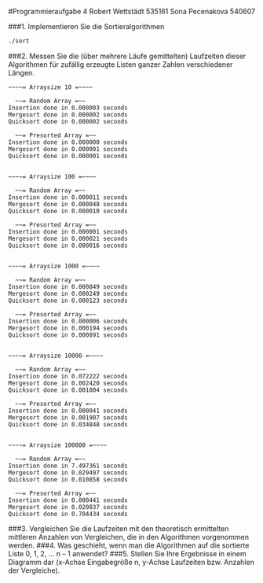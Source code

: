 #Programmieraufgabe 4
    Robert Wettstädt 535161
    Sona Pecenakova 540607


###1. Implementieren Sie die Sortieralgorithmen
```bash
./sort
```

###2. Messen Sie die (über mehrere Läufe gemittelten) Laufzeiten dieser Algorithmen für zufällig erzeugte Listen ganzer Zahlen verschiedener Längen.
```
~~~~= Arraysize 10 =~~~~

  ~~= Random Array =~~
Insertion done in 0.000003 seconds
Mergesort done in 0.000002 seconds
Quicksort done in 0.000002 seconds

  ~~= Presorted Array =~~
Insertion done in 0.000000 seconds
Mergesort done in 0.000001 seconds
Quicksort done in 0.000001 seconds


~~~~= Arraysize 100 =~~~~

  ~~= Random Array =~~
Insertion done in 0.000011 seconds
Mergesort done in 0.000048 seconds
Quicksort done in 0.000010 seconds

  ~~= Presorted Array =~~
Insertion done in 0.000001 seconds
Mergesort done in 0.000021 seconds
Quicksort done in 0.000016 seconds


~~~~= Arraysize 1000 =~~~~

  ~~= Random Array =~~
Insertion done in 0.000849 seconds
Mergesort done in 0.000249 seconds
Quicksort done in 0.000123 seconds

  ~~= Presorted Array =~~
Insertion done in 0.000006 seconds
Mergesort done in 0.000194 seconds
Quicksort done in 0.000891 seconds


~~~~= Arraysize 10000 =~~~~

  ~~= Random Array =~~
Insertion done in 0.072222 seconds
Mergesort done in 0.002420 seconds
Quicksort done in 0.001004 seconds

  ~~= Presorted Array =~~
Insertion done in 0.000041 seconds
Mergesort done in 0.001907 seconds
Quicksort done in 0.034848 seconds


~~~~= Arraysize 100000 =~~~~

  ~~= Random Array =~~
Insertion done in 7.497361 seconds
Mergesort done in 0.029497 seconds
Quicksort done in 0.010858 seconds

  ~~= Presorted Array =~~
Insertion done in 0.000441 seconds
Mergesort done in 0.020837 seconds
Quicksort done in 0.704434 seconds
```
###3. Vergleichen Sie die Laufzeiten mit den theoretisch ermittelten mittleren Anzahlen von Vergleichen, die in den Algorithmen vorgenommen werden.
###4. Was geschieht, wenn man die Algorithmen auf die sortierte Liste 0, 1, 2, ... n – 1 anwendet?
###5. Stellen Sie Ihre Ergebnisse in einem Diagramm dar (x-Achse Eingabegröße n, y-Achse Laufzeiten bzw. Anzahlen der Vergleiche).